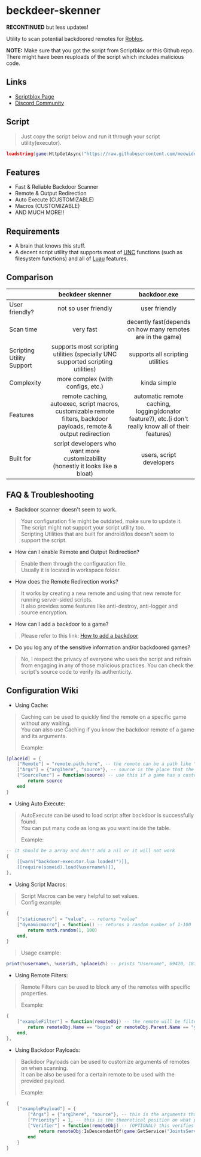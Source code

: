 # beckdeer-skenner

__RECONTINUED__ but less updates!

Utility to scan potential backdoored remotes for [Roblox](https://roblox.com).  

**NOTE:** Make sure that you got the script from Scriptblox or this Github repo. There might have been reuploads of the script which includes malicious code.

## Links
* [Scriptblox Page](https://scriptblox.com/script/Universal-Script-jalon's-backdeer-skenner-6614)
* [Discord Community](https://discord.gg/jvb7XNzNPN)

## Script

> Just copy the script below and run it through your script utility(executor).
```lua
loadstring(game:HttpGetAsync("https://raw.githubusercontent.com/meowido/beckdeer-skenner/main/src/main.lua"))()
```   

## Features

* Fast & Reliable Backdoor Scanner
* Remote & Output Redirection
* Auto Execute (CUSTOMIZABLE)
* Macros (CUSTOMIZABLE)
* AND MUCH MORE!!

## Requirements

- A brain that knows this stuff.
- A decent script utility that supports most of [UNC](https://scriptunc.org) functions (such as filesystem functions) and all of [Luau](https://luau-lang.org) features.

## Comparison

|  | beckdeer skenner | backdoor.exe |
| :- | :-: | :-: |
| User friendly? | not so user friendly | user friendly |
| Scan time | very fast | decently fast(depends on how many remotes are in the game) |
| Scripting Utility Support | supports most scripting utilities (specially UNC supported scripting utilities) | supports all scripting utilities |
| Complexity | more complex (with configs, etc.) | kinda simple |
| Features | remote caching, autoexec, script macros, customizable remote filters, backdoor payloads, remote & output redirection | automatic remote caching, logging(donator feature?), etc.(i don't really know all of their features) |
| Built for | script developers who want more customizability (honestly it looks like a bloat) | users, script developers |

## FAQ & Troubleshooting

- Backdoor scanner doesn't seem to work.
> Your configuration file might be outdated, make sure to update it.  
> The script might not support your script utility too.  
> Scripting Utilities that are built for android/ios doesn't seem to support the script.  

- How can I enable Remote and Output Redirection?
> Enable them through the configuration file.  
> Usually it is located in workspace folder.

- How does the Remote Redirection works?
> It works by creating a new remote and using that new remote for running server-sided scripts.  
> It also provides some features like anti-destroy, anti-logger and source encryption.  

- How can I add a backdoor to a game?
> Please refer to this link: [How to add a backdoor](https://github.com/k4scripts/backdoor.exe#how-to-infect-your-game-with-a-backdoor)

- Do you log any of the sensitive information and/or backdoored games?
> No, I respect the privacy of everyone who uses the script and refrain from engaging in any of those malicious practices.
> You can check the script's source code to verify its authenticity.

## Configuration Wiki

- Using Cache:
> Caching can be used to quickly find the remote on a specific game without any waiting.  
> You can also use Caching if you know the backdoor remote of a game and its arguments.
>  
> Example:
```lua
[placeid] = {
	["Remote"] = "remote.path.here", -- the remote can be a path like "ReplicatedStorage["Remotes here"].Remote" or a instance
	["Args"] = {"arg1here", "source"}, -- source is the place that the executing script will be putted
	["SourceFunc"] = function(source) -- use this if a game has a custom encryption for source
		return source
	end
}
```

- Using Auto Execute:
> AutoExecute can be used to load script after backdoor is successfully found.  
> You can put many code as long as you want inside the table.
>   
> Example:
```lua
-- it should be a array and don't add a nil or it will not work
{
	[[warn("backdoor-executor.lua loaded!")]],
	[[require(someid).load(%username%)]],
},
```

- Using Script Macros:
> Script Macros can be very helpful to set values.  
> Config example:
```lua
{
	["staticmacro"] = "value", -- returns "value"
	["dynamicmacro"] = function() -- returns a random number of 1-100
		return math.random(1, 100)
	end,
}
```
> Usage example:
```lua
print(%username%, %userid%, %placeid%) -- prints "Username", 69420, 1818 as an example
```

- Using Remote Filters:
> Remote Filters can be used to block any of the remotes with specific properties.  
>   
> Example:
```lua
{
	["exampleFilter"] = function(remoteObj) -- the remote will be filtered out of the remoteObj name is "bogus" or its parent name is "yomama"
		return remoteObj.Name == "bogus" or remoteObj.Parent.Name == "yomama"
	end,
},
```

- Using Backdoor Payloads:
> Backdoor Payloads can be used to customize arguments of remotes on when scanning.  
> It can be also be used for a certain remote to be used with the provided payload.  
>   
> Example:
```lua
{
	["examplePayload"] = {
		["Args"] = {"arg1here", "source"}, -- this is the arguments that is gonna be loaded in the specified remote, same details as the args in cache
		["Priority"] = 1, -- this is the theoretical position on what place the payload is gonna get applied. 1 is the minimum while 1024 is the maximum
		["Verifier"] = function(remoteObj) -- (OPTIONAL) this verifies if remoteObj is appropriate to be used for payload, the remote will be provided with the argument {"arg1here", "source"} if remoteObj is a descendant of JointsService
			return remoteObj:IsDescendantOf(game:GetService("JointsService"))
		end
	}
}
```
